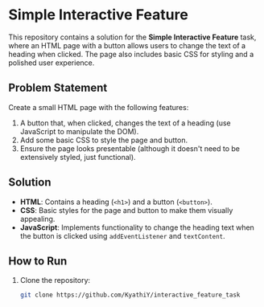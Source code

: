 # Simple Interactive Feature

This repository contains a solution for the **Simple Interactive Feature** task, where an HTML page with a button allows users to change the text of a heading when clicked. The page also includes basic CSS for styling and a polished user experience.

## Problem Statement

Create a small HTML page with the following features:
1. A button that, when clicked, changes the text of a heading (use JavaScript to manipulate the DOM).
2. Add some basic CSS to style the page and button.
3. Ensure the page looks presentable (although it doesn't need to be extensively styled, just functional).

## Solution

- **HTML**: Contains a heading (`<h1>`) and a button (`<button>`).
- **CSS**: Basic styles for the page and button to make them visually appealing.
- **JavaScript**: Implements functionality to change the heading text when the button is clicked using `addEventListener` and `textContent`.

## How to Run

1. Clone the repository:
   ```bash
   git clone https://github.com/KyathiY/interactive_feature_task
